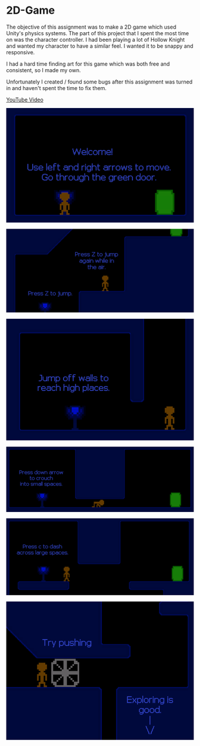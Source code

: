 # 2D-Game
The objective of this assignment was to make a 2D game which used Unity's physics systems. The part of this project that I spent the most time on was the character controller. I had been playing a lot of Hollow Knight and wanted my character to have a similar feel. I wanted it to be snappy and responsive.

I had a hard time finding art for this game which was both free and consistent, so I made my own.

Unfortunately I created / found some bugs after this assignment was turned in and haven't spent the time to fix them.

[YouTube Video](https://youtu.be/_zQzk2WUO90)

![Screenshot](./Screenshots/screenshot_1.png)

![Screenshot](./Screenshots/screenshot_2.png)

![Screenshot](./Screenshots/screenshot_3.png)

![Screenshot](./Screenshots/screenshot_4.png)

![Screenshot](./Screenshots/screenshot_5.png)

![Screenshot](./Screenshots/screenshot_6.png)
